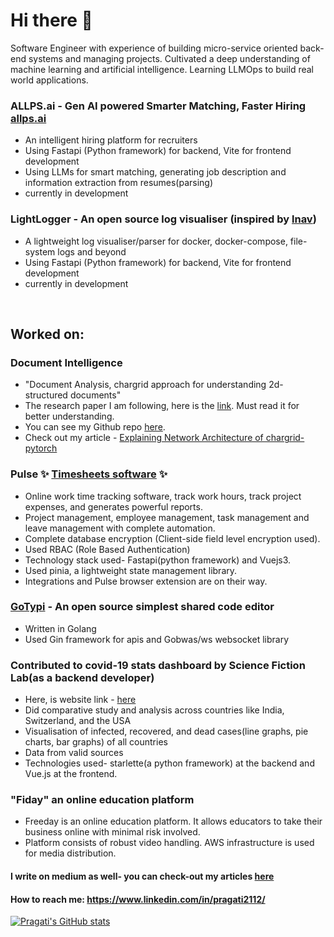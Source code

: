 # Hi there 👋

Software Engineer with experience of building micro-service oriented back-end systems and managing projects. Cultivated a deep understanding of machine learning and artificial intelligence. Learning LLMOps to build real world applications. 

### ALLPS.ai - Gen AI powered Smarter Matching, Faster Hiring [allps.ai](https://allps.ai/)
  - An intelligent hiring platform for recruiters
  - Using Fastapi (Python framework) for backend, Vite for frontend development
  - Using LLMs for smart matching, generating job description and information extraction from resumes(parsing)
  - currently in development

### LightLogger - An open source log visualiser (inspired by [lnav](https://lnav.org/))
  - A lightweight log visualiser/parser for docker, docker-compose, file-system logs and beyond
  - Using Fastapi (Python framework) for backend, Vite for frontend development
  - currently in development


&nbsp;
## Worked on:   

 ### Document Intelligence
  - "Document Analysis, chargrid approach for understanding 2d-structured documents" 
  - The research paper I am following, here is the [link](https://arxiv.org/abs/1809.08799). Must read it for better understanding. 
  - You can see my Github repo [here](https://github.com/sciencefictionlab/chargrid-pytorch).
  - Check out my article - [Explaining Network Architecture of chargrid-pytorch](https://medium.com/analytics-vidhya/implementing-chargrid-network-architecture-cc21eb3d68f8)
 
### Pulse ✨ [Timesheets software](https://next.pulsein.io/) ✨
  - Online work time tracking software, track work hours, track project expenses, and generates powerful reports.
  - Project management, employee management, task management and leave management with complete automation.
  - Complete database encryption (Client-side field level encryption used).
  - Used RBAC (Role Based Authentication)
  - Technology stack used- Fastapi(python framework) and Vuejs3. 
  - Used pinia, a lightweight state management library.
  - Integrations and Pulse browser extension are on their way.

### [GoTypi](https://gotypi.in) - An open source simplest shared code editor
  - Written in Golang
  - Used Gin framework for apis and Gobwas/ws websocket library 

### Contributed to covid-19 stats dashboard by Science Fiction Lab(as a backend developer)
  - Here, is website link -  [here](https://covid19.scifilab.io/)
  - Did comparative study and analysis across countries like India, Switzerland, and the USA
  - Visualisation of infected, recovered, and dead cases(line graphs, pie charts, bar graphs) of all countries
  - Data from valid sources
  - Technologies used- starlette(a python framework) at the backend and Vue.js at the frontend.

### "Fiday" an online education platform
  - Freeday is an online education platform. It allows educators to take their business online with minimal risk involved.
  - Platform consists of robust video handling. AWS infrastructure is used for media distribution.

#### I write on medium as well- you can check-out my articles [here](https://medium.com/@pandeypragati2112) 

#### How to reach me: https://www.linkedin.com/in/pragati2112/


[![Pragati's GitHub stats](https://github-readme-stats.vercel.app/api?username=pragati2112)](https://github.com/anuraghazra/github-readme-stats)





<!--
**pragati2112/pragati2112** is a ✨ _special_ ✨ repository because its `README.md` (this file) appears on your GitHub profile.

Here are some ideas to get you started:

- 🔭 I’m currently working on "Fiday" an online education platform.
- 📫 How to reach me: https://www.linkedin.com/in/pragati2112/
- On going project:"Document Analysis" The research paper I am following, here is the link(https://arxiv.org/abs/1809.08799). Must read it for better understanding. You can see my github repo here(https://github.com/sciencefictionlab/chargrid-pytorch).

-->
